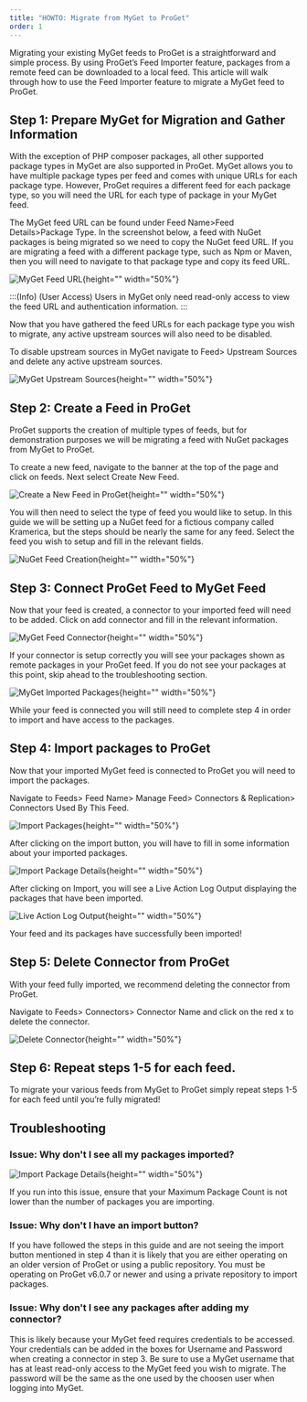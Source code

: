 ```yaml
---
title: "HOWTO: Migrate from MyGet to ProGet"
order: 1
---
```


Migrating your existing MyGet feeds to ProGet is a straightforward and simple process. By using ProGet’s Feed Importer feature, packages from a remote feed can be downloaded to a local feed. This article will walk through how to use the Feed Importer feature to migrate a MyGet feed to ProGet. 

## Step 1: Prepare MyGet for Migration and Gather Information 
With the exception of PHP composer packages, all other supported package types in MyGet are also supported in ProGet. MyGet allows you to have multiple package types per feed and comes with unique URLs for each package type. However, ProGet requires a different feed for each package type, so you will need the URL for each type of package in your MyGet feed. 

The MyGet feed URL can be found under Feed Name>Feed Details>Package Type. In the screenshot below, a feed with NuGet packages is being migrated so we need to copy the NuGet feed URL. If you are migrating a feed with a different package type, such as Npm or Maven, then you will need to navigate to that package type and copy its feed URL. 

![MyGet Feed URL](/resources/docs/mygetfeedmigration-nugetfeedurl.jpg){height="" width="50%"} 

:::(Info) (User Access)
Users in MyGet only need read-only access to view the feed URL and authentication information.
:::

Now that you have gathered the feed URLs for each package type you wish to migrate, any active upstream sources will also need to be disabled.

To disable upstream sources in MyGet navigate to Feed> Upstream Sources and delete any active upstream sources.

![MyGet Upstream Sources](/resources/docs/mygetfeedmigration-upstreamsources.jpg){height="" width="50%"}


## Step 2: Create a Feed in ProGet

ProGet supports the creation of multiple types of feeds, but for demonstration purposes we will be migrating a feed with NuGet packages from MyGet to ProGet. 

To create a new feed, navigate to the banner at the top of the page and click on feeds. Next select Create New Feed.

![Create a New Feed in ProGet](/resources/docs/amazons3-createfeed%281%29.jpg){height="" width="50%"}
    
You will then need to select the type of feed you would like to setup. In this guide we will be setting up a NuGet feed for a fictious company called Kramerica, but the steps should be nearly the same for any feed. Select the feed you wish to setup and fill in the relevant fields.

![NuGet Feed Creation](/resources/docs/proget-nuget-newfeed.png){height="" width="50%"}

## Step 3: Connect ProGet Feed to MyGet Feed
Now that your feed is created, a connector to your imported feed will need to be added. Click on add connector and fill in the relevant information.

![MyGet Feed Connector](/resources/docs/mygetfeedmigration-connector.jpg){height="" width="50%"}

If your connector is setup correctly you will see your packages shown as remote packages in your ProGet feed. If you do not see your packages at this point, skip ahead to the troubleshooting section.

![MyGet Imported Packages](/resources/docs/mygetfeedmigration-importedpackages.jpg){height="" width="50%"}

While your feed is connected you will still need to complete step 4 in order to import and have access to the packages.

## Step 4: Import packages to ProGet
Now that your imported MyGet feed is connected to ProGet you will need to import the packages.

Navigate to Feeds> Feed Name> Manage Feed> Connectors & Replication> Connectors Used By This Feed.

![Import Packages](/resources/docs/mygetfeedmigration-importfeedbutton.jpg){height="" width="50%"}

After clicking on the import button, you will have to fill in some information about your imported packages.

![Import Package Details](/resources/docs/mygetfeedmigration-importpackagesfromconnector.jpg){height="" width="50%"}

After clicking on Import, you will see a Live Action Log Output displaying the packages that have been imported. 

![Live Action Log Output](/resources/docs/mygetfeedmigration-execution.jpg){height="" width="50%"}

Your feed and its packages have successfully been imported!

## Step 5: Delete Connector from ProGet
With your feed fully imported, we recommend deleting the connector from ProGet. 

Navigate to Feeds> Connectors> Connector Name and click on the red x to delete the connector. 

![Delete Connector](/resources/docs/mygetfeedmigration-deleteconnector.jpg){height="" width="50%"}
 

## Step 6: Repeat steps 1-5 for each feed.
To migrate your various feeds from MyGet to ProGet simply repeat steps 1-5 for each feed until you’re fully migrated!  

## Troubleshooting
### Issue: Why don't I see all my packages imported?
![Import Package Details](/resources/docs/mygetfeedmigration-importfeed.jpg){height="" width="50%"}

If you run into this issue, ensure that your Maximum Package Count is not lower than the number of packages you are importing. 

### Issue: Why don't I have an import button?

If you have followed the steps in this guide and are not seeing the import button mentioned in step 4 than it is likely that you are either operating on an older version of ProGet or using a public repository. You must be operating on ProGet v6.0.7 or newer and using a private repository to import packages.  

### Issue: Why don't I see any packages after adding my connector?

This is likely because your MyGet feed requires credentials to be accessed. Your credentials can be added in the boxes for Username and Password when creating a connector in step 3. Be sure to use a MyGet username that has at least read-only access to the MyGet feed you wish to migrate. The password will be the same as the one used by the choosen user when logging into MyGet.
